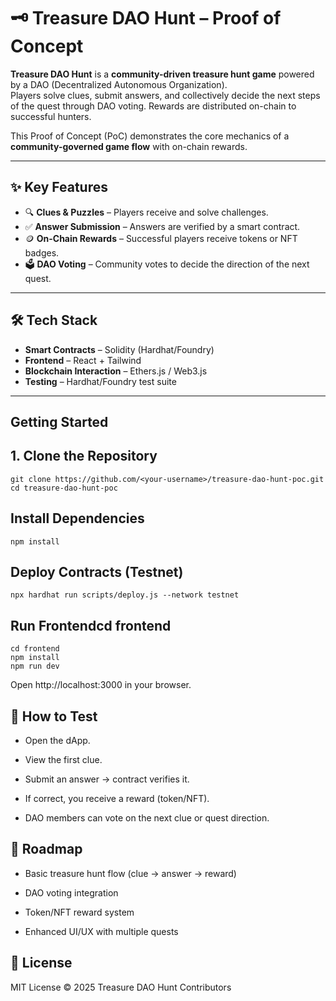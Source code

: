 # 🗝️ Treasure DAO Hunt – Proof of Concept

**Treasure DAO Hunt** is a **community-driven treasure hunt game** powered by a DAO (Decentralized Autonomous Organization).  
Players solve clues, submit answers, and collectively decide the next steps of the quest through DAO voting. Rewards are distributed on-chain to successful hunters.

This Proof of Concept (PoC) demonstrates the core mechanics of a **community-governed game flow** with on-chain rewards.

---

## ✨ Key Features
- 🔍 **Clues & Puzzles** – Players receive and solve challenges.
- ✅ **Answer Submission** – Answers are verified by a smart contract.
- 🪙 **On-Chain Rewards** – Successful players receive tokens or NFT badges.
- 🗳️ **DAO Voting** – Community votes to decide the direction of the next quest.

---

## 🛠 Tech Stack
- **Smart Contracts** – Solidity (Hardhat/Foundry)
- **Frontend** – React + Tailwind
- **Blockchain Interaction** – Ethers.js / Web3.js
- **Testing** – Hardhat/Foundry test suite

---

##  Getting Started

## 1. Clone the Repository
```
git clone https://github.com/<your-username>/treasure-dao-hunt-poc.git
cd treasure-dao-hunt-poc
```
## Install Dependencies
```
npm install
```
## Deploy Contracts (Testnet)
```
npx hardhat run scripts/deploy.js --network testnet
```
## Run Frontendcd frontend
```
cd frontend
npm install
npm run dev

```
Open http://localhost:3000 in your browser.

## 🧪 How to Test

- Open the dApp.

- View the first clue.

- Submit an answer → contract verifies it.

- If correct, you receive a reward (token/NFT).

- DAO members can vote on the next clue or quest direction.

## 📌 Roadmap

 - Basic treasure hunt flow (clue → answer → reward)

 - DAO voting integration

 - Token/NFT reward system

 - Enhanced UI/UX with multiple quests

 ## 📜 License

MIT License © 2025 Treasure DAO Hunt Contributors
